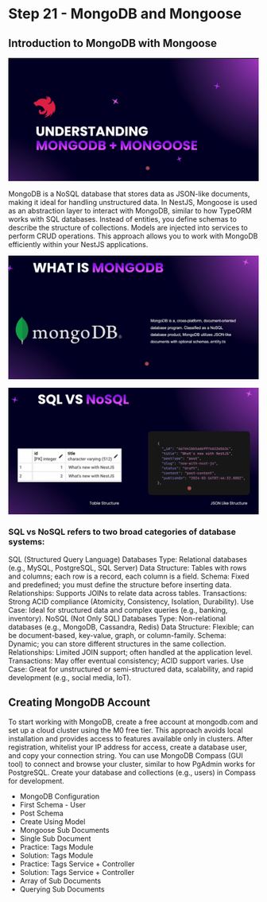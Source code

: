 # Step 21 - MongoDB and Mongoose

## Introduction to MongoDB with Mongoose

![MongoDB Structure](./images/intro%20mongodb%20+%20mongoose.png)

MongoDB is a NoSQL database that stores data as JSON-like documents, making it ideal for handling unstructured data. In NestJS, Mongoose is used as an abstraction layer to interact with MongoDB, similar to how TypeORM works with SQL databases. Instead of entities, you define schemas to describe the structure of collections. Models are injected into services to perform CRUD operations. This approach allows you to work with MongoDB efficiently within your NestJS applications.


![MongoDB Structure](./images/about-mogodb.png)

![SQL vs NoSQL](./images/sql%20vs%20nosql.png)

### **SQL vs NoSQL refers to two broad categories of database systems:**

SQL (Structured Query Language) Databases
Type: Relational databases (e.g., MySQL, PostgreSQL, SQL Server)
Data Structure: Tables with rows and columns; each row is a record, each column is a field.
Schema: Fixed and predefined; you must define the structure before inserting data.
Relationships: Supports JOINs to relate data across tables.
Transactions: Strong ACID compliance (Atomicity, Consistency, Isolation, Durability).
Use Case: Ideal for structured data and complex queries (e.g., banking, inventory).
NoSQL (Not Only SQL) Databases
Type: Non-relational databases (e.g., MongoDB, Cassandra, Redis)
Data Structure: Flexible; can be document-based, key-value, graph, or column-family.
Schema: Dynamic; you can store different structures in the same collection.
Relationships: Limited JOIN support; often handled at the application level.
Transactions: May offer eventual consistency; ACID support varies.
Use Case: Great for unstructured or semi-structured data, scalability, and rapid development (e.g., social media, IoT).


## Creating MongoDB Account

To start working with MongoDB, create a free account at mongodb.com and set up a cloud cluster using the M0 free tier. This approach avoids local installation and provides access to features available only in clusters. After registration, whitelist your IP address for access, create a database user, and copy your connection string. You can use MongoDB Compass (GUI tool) to connect and browse your cluster, similar to how PgAdmin works for PostgreSQL. Create your database and collections (e.g., users) in Compass for development.

- MongoDB Configuration
- First Schema - User
- Post Schema
- Create Using Model
- Mongoose Sub Documents
- Single Sub Document
- Practice: Tags Module
- Solution: Tags Module
- Practice: Tags Service + Controller
- Solution: Tags Service + Controller
- Array of Sub Documents
- Querying Sub Documents
